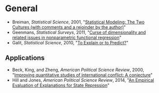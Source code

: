 # General

 - Breiman, *Statistical Science*, 2001, "[Statistical Modeling: The Two Cultures (with comments and a rejoinder by the author)](/static/statistical-learning/breiman-ss-2001.pdf)"
 - Geenmans, *Statistical Surveys*, 2011, "[Curse of dimensionality and related issues in nonparametric functional regression](http://projecteuclid.org/download/pdfview_1/euclid.ssu/1302783447)"
 - Galit, *Statistical Science*, 2010, "[To Explain or to Predict?](http://projecteuclid.org/download/pdfview_1/euclid.ss/1294167961)"

## Applications

 - Beck, King, and Zheng, *American Political Science Review*, 2000, "[Improving quantitative studies of international conflict: A conjecture](/static/papers/beck-apsr-2000.pdf)"
 - Hill and Jones, *American Political Science Review*, 2014, "[An Empirical Evaluation of Explanations for State Repression](/static/papers/eeesr_manuscript.pdf)"
